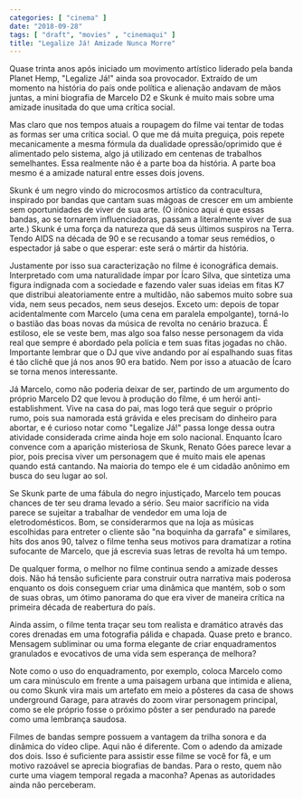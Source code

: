 ```yaml
---
categories: [ "cinema" ]
date: "2018-09-28"
tags: [ "draft", "movies" , "cinemaqui" ]
title: "Legalize Já! Amizade Nunca Morre"
---
```

Quase trinta anos após iniciado um movimento artístico liderado pela
banda Planet Hemp, "Legalize Já!" ainda soa provocador. Extraído de
um momento na história do país onde política e alienação andavam
de mãos juntas, a mini biografia de Marcelo D2 e Skunk é muito mais
sobre uma amizade inusitada do que uma crítica social.

Mas claro que nos tempos atuais a roupagem do filme vai tentar de todas
as formas ser uma crítica social. O que me dá muita preguiça, pois
repete mecanicamente a mesma fórmula da dualidade opressão/oprimido que
é alimentado pelo sistema, algo já utilizado em centenas de trabalhos
semelhantes. Essa realmente não é a parte boa da história. A parte
boa mesmo é a amizade natural entre esses dois jovens.

Skunk é um negro vindo do microcosmos artístico da contracultura,
inspirado por bandas que cantam suas mágoas de crescer em um ambiente
sem oportunidades de viver de sua arte. (O irônico aqui é que essas
bandas, ao se tornarem influenciadoras, passam a literalmente viver de sua
arte.) Skunk é uma força da natureza que dá seus últimos suspiros na
Terra. Tendo AIDS na década de 90 e se recusando a tomar seus remédios,
o espectador já sabe o que esperar: este será o mártir da história.

Justamente por isso sua caracterização no filme é iconográfica
demais. Interpretado com uma naturalidade ímpar por Ícaro Silva,
que sintetiza uma figura indignada com a sociedade e fazendo valer suas
ideias em fitas K7 que distribui aleatoriamente entre a multidão, não
sabemos muito sobre sua vida, nem seus pecados, nem seus desejos. Exceto
um: depois de topar acidentalmente com Marcelo (uma cena em paralela
empolgante), torná-lo o bastião das boas novas da música de revolta
no cenário brazuca. É estiloso, ele se veste bem, mas algo soa falso
nesse personagem da vida real que sempre é abordado pela polícia e tem
suas fitas jogadas no chão. Importante lembrar que o DJ que vive andando
por aí espalhando suas fitas é tão clichê que já nos anos 90 era
batido. Nem por isso a atuacão de Ícaro se torna menos interessante.

Já Marcelo, como não poderia deixar de ser, partindo de um argumento
do próprio Marcelo D2 que levou à produção do filme, é um herói
anti-establishment. Vive na casa do pai, mas logo terá que seguir
o próprio rumo, pois sua namorada está grávida e eles precisam do
dinheiro para abortar, e é curioso notar como "Legalize Já!" passa
longe dessa outra atividade considerada crime ainda hoje em solo
nacional. Enquanto Ícaro convence com a aparição misteriosa de Skunk,
Renato Góes parece levar a pior, pois precisa viver um personagem que
é muito mais ele apenas quando está cantando. Na maioria do tempo ele
é um cidadão anônimo em busca do seu lugar ao sol.

Se Skunk parte de uma fábula do negro injustiçado, Marcelo tem
poucas chances de ter seu drama levado a sério. Seu maior sacrifício
na vida parece se sujeitar a trabalhar de vendedor em uma loja de
eletrodomésticos. Bom, se considerarmos que na loja as músicas
escolhidas para entreter o cliente são "na boquinha da garrafa" e
similares, hits dos anos 90, talvez o filme tenha seus motivos para
dramatizar a rotina sufocante de Marcelo, que já escrevia suas letras
de revolta há um tempo.

De qualquer forma, o melhor no filme continua sendo a amizade desses
dois. Não há tensão suficiente para construir outra narrativa mais
poderosa enquanto os dois conseguem criar uma dinâmica que mantém,
sob o som de suas obras, um ótimo panorama do que era viver de maneira
crítica na primeira década de reabertura do país.

Ainda assim, o filme tenta traçar seu tom realista e dramático através
das cores drenadas em uma fotografia pálida e chapada. Quase preto e
branco. Mensagem subliminar ou uma forma elegante de criar enquadramentos
granulados e evocativos de uma vida sem esperança de melhora?

Note como o uso do enquadramento, por exemplo, coloca Marcelo como um
cara minúsculo em frente a uma paisagem urbana que intimida e aliena,
ou como Skunk vira mais um artefato em meio a pôsteres da casa de shows
underground Garage, para através do zoom virar personagem principal,
como se ele próprio fosse o próximo pôster a ser pendurado na parede
como uma lembrança saudosa.

Filmes de bandas sempre possuem a vantagem da trilha sonora e da dinâmica
do vídeo clipe. Aqui não é diferente. Com o adendo da amizade dos
dois. Isso é suficiente para assistir esse filme se você for fã, e
um motivo razoável se aprecia biografias de bandas. Para o resto, quem
não curte uma viagem temporal regada a maconha? Apenas as autoridades
ainda não perceberam.
